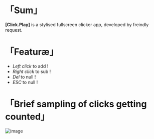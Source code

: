 # 「Sum」
__[Click.Play]__ is a stylised fullscreen clicker app, developed by freindly request.

# 「Featuræ」
* _Left click_ to add !
* _Right click_ to sub !
* _Del_ to null !
* _ESC_ to null !

# 「Brief sampling of clicks getting counted」
![image](https://user-images.githubusercontent.com/8768470/46827738-1ecdcd00-cda2-11e8-93fc-ea6a986a3cd9.png)
